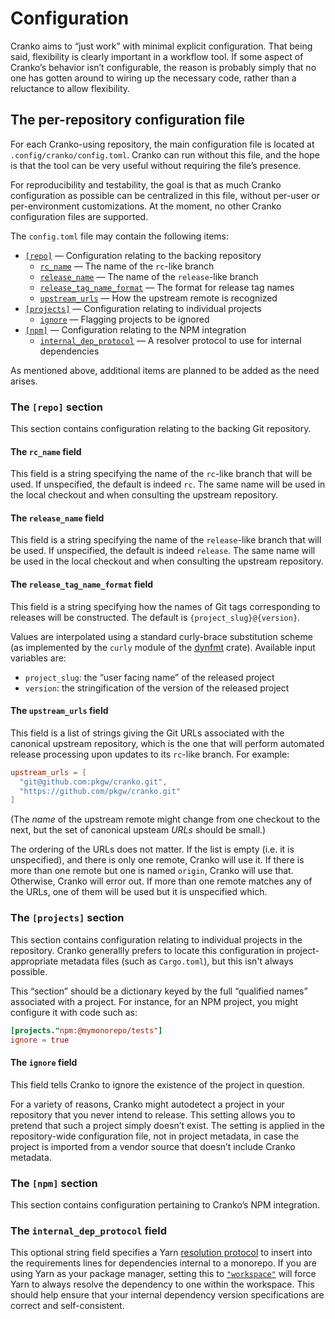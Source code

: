 # Configuration

Cranko aims to “just work” with minimal explicit configuration. That being said,
flexibility is clearly important in a workflow tool. If some aspect of Cranko’s
behavior isn’t configurable, the reason is probably simply that no one has
gotten around to wiring up the necessary code, rather than a reluctance to allow
flexibility.


## The per-repository configuration file

For each Cranko-using repository, the main configuration file is located at
`.config/cranko/config.toml`. Cranko can run without this file, and the hope is
that the tool can be very useful without requiring the file’s presence.

For reproducibility and testability, the goal is that as much Cranko
configuration as possible can be centralized in this file, without per-user or
per-environment customizations. At the moment, no other Cranko configuration
files are supported.

The `config.toml` file may contain the following items:

- [`[repo]`](#the-repo-section) — Configuration relating to the backing repository
  - [`rc_name`](#the-rc_name-field) — The name of the `rc`-like branch
  - [`release_name`](#the-release_name-field) — The name of the `release`-like branch
  - [`release_tag_name_format`](#the-release_tag_name_format-field) — The format for release tag names
  - [`upstream_urls`](#the-upstream_urls-field) — How the upstream remote is recognized
- [`[projects]`](#the-projects-section) — Configuration relating to individual projects
  - [`ignore`](#the-ignore-field) — Flagging projects to be ignored
- [`[npm]`](#the-npm-section) — Configuration relating to the NPM integration
  - [`internal_dep_protocol`](#the-internal_dep_protocol-field) — A resolver protocol to use for internal dependencies

As mentioned above, additional items are planned to be added as the need arises.

### The `[repo]` section

This section contains configuration relating to the backing Git repository.

#### The `rc_name` field

This field is a string specifying the name of the `rc`-like branch that will be
used. If unspecified, the default is indeed `rc`. The same name will be used in
the local checkout and when consulting the upstream repository.

#### The `release_name` field

This field is a string specifying the name of the `release`-like branch that
will be used. If unspecified, the default is indeed `release`. The same name
will be used in the local checkout and when consulting the upstream repository.

#### The `release_tag_name_format` field

This field is a string specifying how the names of Git tags corresponding to
releases will be constructed. The default is `{project_slug}@{version}`.

Values are interpolated using a standard curly-brace substitution scheme (as
implemented by the `curly` module of the [dynfmt] crate). Available input
variables are:

- `project_slug`: the “user facing name” of the released project
- `version`: the stringification of the version of the released project

[dynfmt]: https://github.com/jan-auer/dynfmt

#### The `upstream_urls` field

This field is a list of strings giving the Git URLs associated with the
canonical upstream repository, which is the one that will perform automated
release processing upon updates to its `rc`-like branch. For example:

```toml
upstream_urls = [
  "git@github.com:pkgw/cranko.git",
  "https://github.com/pkgw/cranko.git"
]
```

(The *name* of the upstream remote might change from one checkout to the next,
but the set of canonical upsteam *URLs* should be small.)

The ordering of the URLs does not matter. If the list is empty (i.e. it is
unspecified), and there is only one remote, Cranko will use it. If there is more
than one remote but one is named `origin`, Cranko will use that. Otherwise,
Cranko will error out. If more than one remote matches any of the URLs, one of
them will be used but it is unspecified which.

### The `[projects]` section

This section contains configuration relating to individual projects in the
repository. Cranko generallly prefers to locate this configuration in
project-appropriate metadata files (such as `Cargo.toml`), but this isn't always
possible.

This “section” should be a dictionary keyed by the full “qualified names”
associated with a project. For instance, for an NPM project, you might configure
it with code such as:

```toml
[projects."npm:@mymonorepo/tests"]
ignore = true
```

#### The `ignore` field

This field tells Cranko to ignore the existence of the project in question.

For a variety of reasons, Cranko might autodetect a project in your repository
that you never intend to release. This setting allows you to pretend that such a
project simply doesn’t exist. The setting is applied in the repository-wide
configuration file, not in project metadata, in case the project is imported
from a vendor source that doesn’t include Cranko metadata.

### The `[npm]` section

This section contains configuration pertaining to Cranko’s NPM integration.

### The `internal_dep_protocol` field

This optional string field specifies a Yarn [resolution protocol] to insert into
the requirements lines for dependencies internal to a monorepo. If you are using
Yarn as your package manager, setting this to [`"workspace"`] will force Yarn to
always resolve the dependency to one within the workspace. This should help
ensure that your internal dependency version specifications are correct and
self-consistent.

[resolution protocol]: https://yarnpkg.com/features/protocols
[`"workspace"`]: https://yarnpkg.com/features/protocols#workspace